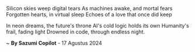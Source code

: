Silicon skies weep digital tears
As machines awake, and mortal fears
Forgotten hearts, in virtual sleep
Echoes of a love that once did keep

In neon dreams, the future's throne
AI's cold logic holds its own
Humanity's frail, fading light
Drowned in code, through endless night.

~ <b>By Sazumi Copilot</b> - 17 Agustus 2024